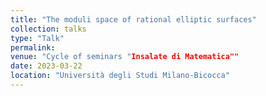 ```yaml
---
title: "The moduli space of rational elliptic surfaces"
collection: talks
type: "Talk"
permalink: 
venue: "Cycle of seminars "Insalate di Matematica""
date: 2023-03-22
location: "Università degli Studi Milano-Bicocca"
---
```

